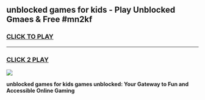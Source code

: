 
## unblocked games for kids - Play Unblocked Gmaes & Free #mn2kf
<h3>
<a href="https://news.freeplayer.one?title=unblocked_games_for_kids&ref=24F">CLICK TO PLAY</a></h3>
<hr>

<h3>
<a href="https://news.freeplayer.one?title=unblocked_games_for_kids&ref=24F">CLICK 2 PLAY</a>
  
</h3>

<a href="https://news.freeplayer.one?title=unblocked_games_for_kids&ref=24F/"><img src="https://clearcache.store/games.png"></a>


**unblocked games for kids games unblocked: Your Gateway to Fun and Accessible Online Gaming**
